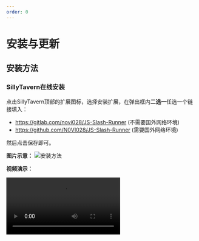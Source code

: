 ```yaml
---
order: 0
---
```


# 安装与更新

## 安装方法

### SillyTavern在线安装

点击SillyTavern顶部的扩展图标，选择安装扩展，在弹出框内**二选一**任选一个链接填入：

- <https://gitlab.com/novi028/JS-Slash-Runner> (不需要国外网络环境)
- <https://github.com/N0VI028/JS-Slash-Runner> (需要国外网络环境)

然后点击保存即可。

**图片示意：**
![安装方法](/安装方法.jpg)

**视频演示：**

<video src="https://gitgud.io/StageDog/tavern_resource/-/raw/main/src/酒馆助手/安装方法.mp4" type="video/mp4" controls />

### 手动安装

1. 确保为国外网络环境
2. 访问 [N0VI028/JS-Slash-Runner](https://github.com/N0VI028/JS-Slash-Runner)
3. 点击页面右上角绿色按钮 `Code` ，选择 `Download ZIP` 下载压缩包
4. 解压并重命名为 `JS-Slash-Runner`
5. 移动到相应的扩展目录。

- 如果想要为酒馆所有用户安装， 移动到`SillyTavern/public/scripts/extensions/third-party` 目录
- 如果想为指定用户安装， 移动到`SillyTavern/data/default-user/extensions` 目录 (酒馆多用户使用者请将 default-user 替换为实际用户名)

:::warning

- 酒馆助手要求 SillyTavern 版本在 1.12.10 及其以上才能使用。
- 手动安装的扩展无法自动检查更新

:::

## 更新方法

### SillyTavern扩展管理器更新

点击SillyTavern顶部的扩展图标，选择管理扩展，在弹出框的最下方，若有新版本更新，名称会显示绿色，并显示更新按钮。

<img src="/更新方法1.jpg" width="50%" alt="更新方法1">
<img src="/更新方法2.jpg" width="50%" alt="更新方法2">

### 扩展内更新

点击“扩展界面-主设置”中的“更新”按钮更新。

<img src="/扩展内更新.jpg" width="50%" alt="扩展内更新">

:::tip
前端渲染功能具有快捷切换开关，位于输入框旁的按钮内：
<img src="/快捷开关.jpg" width="50%" alt="快捷开关">
:::
